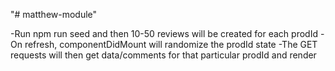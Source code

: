"# matthew-module" 

-Run npm run seed and then 10-50 reviews will be created for each prodId
-On refresh, componentDidMount will randomize the prodId state
-The GET requests will then get data/comments for that particular prodId and render